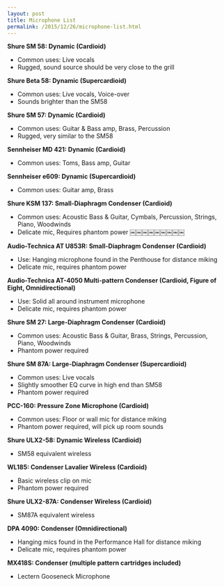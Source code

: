 ```yaml
---
layout: post
title: Microphone List
permalink: /2015/12/26/microphone-list.html
---
```


**Shure SM 58: Dynamic (Cardioid)**

* Common uses: Live vocals
* Rugged, sound source should be very close to the grill

**Shure Beta 58: Dynamic (Supercardioid)**

* Common uses: Live vocals, Voice-over
* Sounds brighter than the SM58

**Shure SM 57: Dynamic (Cardioid)**

* Common uses: Guitar & Bass amp, Brass, Percussion
* Rugged, very similar to the SM58

**Sennheiser MD 421: Dynamic (Cardioid)**

* Common uses: Toms, Bass amp, Guitar

**Sennheiser e609: Dynamic (Supercardioid)**

* Common uses: Guitar amp, Brass

**Shure KSM 137: Small-Diaphragm Condenser (Cardioid)**

* Common uses: Acoustic Bass & Guitar, Cymbals, Percussion, Strings, Piano, Woodwinds
* Delicate mic, Requires phantom power
￼￼￼￼￼￼￼￼￼

**Audio-Technica AT U853R: Small-Diaphragm Condenser (Cardioid)**

* Use: Hanging microphone found in the Penthouse for distance miking
* Delicate mic, requires phantom power

**Audio-Technica AT-4050 Multi-pattern Condenser (Cardioid, Figure of Eight, Omnidirectional)**

* Use: Solid all around instrument microphone
* Delicate mic, requires phantom power

**Shure SM 27: Large-Diaphragm Condenser (Cardioid)**

* Common uses: Acoustic Bass & Guitar, Brass, Strings, Percussion, Piano, Woodwinds
* Phantom power required

**Shure SM 87A: Large-Diaphragm Condenser (Supercardioid)**

* Common uses: Live vocals
* Slightly smoother EQ curve in high end than SM58
* Phantom power required

**PCC-160: Pressure Zone Microphone (Cardioid)**

* Common uses: Floor or wall mic for distance miking
* Phantom power required, will pick up room sounds

**Shure ULX2-58: Dynamic Wireless (Cardioid)**

* SM58 equivalent wireless

**WL185: Condenser Lavalier Wireless (Cardioid)**

* Basic wireless clip on mic
* Phantom power required

**Shure ULX2-87A: Condenser Wireless (Cardioid)**

* SM87A equivalent wireless

**DPA 4090: Condenser (Omnidirectional)**

* Hanging mics found in the Performance Hall for distance miking
* Delicate mic, requires phantom power

**MX418S: Condenser (multiple pattern cartridges included)**

* Lectern Gooseneck Microphone
